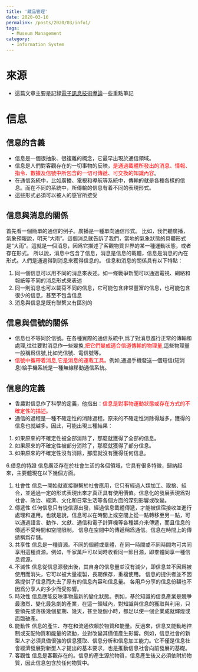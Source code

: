 ```yaml
---
title: '藏品管理'
date: 2020-03-16
permalink: /posts/2020/03/info1/
tags:
  - Museum Management
category:
  - Information System
---
```


# 來源
- 這篇文章主要是記錄[電子訊息技術導論](/images/info/info_book1.png)一些重點筆記
  
# 信息

## 信息的含義

- 信息是一個很抽象、很複雜的概念，它最早出現於通信領域。
- 信息是人們對客觀存在的一切事物的反映，<span style="color:red">是通過載體所發出的消息、情報、指令、數據及信號中所包含的一切可傳遞、可交換的知識內容</span>。
- 在通信系統中，比如廣播、電視和導航等系統中，傳輸的就是各種各樣的信息。而在不同的系統中，所傳輸的信息有着不同的表現形式。
- 這些形式必須可以被人的感官所接受

## 信息與消息的關係
首先看一個簡單的通信的例子。廣播是一種單向通信形式。
比如，我們聽廣播，氣象預報說，明天“大雨”。這個消息就告訴了我們，當地的氣象狀態的具體形式是“大雨”。這就是一個消息，因爲它描述了客觀物質世界的某一種運動狀態，或者存在形式。
所以說，消息中包含了信息，消息是信息的載體，信息是消息的內在形式。人們是通過得到消息來獲得信息的。
信息和消息的關係具有以下特點：
1. 同一個信息可以用不同的消息來表述。如一條戰爭新聞可以通過電視、網絡和報紙等不同的消息形式來表述
2. 同一則消息也可以載荷不同的信息，它可能包含非常豐富的信息，也可能包含很少的信息，甚至不包含信息
3. 消息與信息是既有聯繫又有區別的



## 信息與信號的關係
- 信息也不等同於信號。在各種實際的通信系統中,爲了對消息進行正常的傳輸和處理,往往要對消息作一些變換,<span style="color:red">把它們變成適合信道傳輸的物理量</span>,這些物理量一般稱爲信號,比如光信號、電信號等。          
- <span style="color:red">信號中攜帶着消息,它是消息的運載工具。</span>例如,通過手機發送一個短信(短消息)給手機系統是一種無線移動通信系統。


## 信息的定義

- 香農對信息作了科學的定義，他指出：<span style="color:red">信息是對事物運動狀態或存在方式的不確定性的描述。</span>
- 通信的過程是一種不確定性的消除過程。原來的不確定性消除得越多，獲得的信息也就越多。因此，可能出現三種結果：
1. 如果原來的不確定性被全部消除了，那麼就獲得了全部的信息。
2. 如果原來的不確定性被部分消除了，那麼就獲得了部分信息。
3. 如果原來的不確定性沒有消除，那麼就沒有獲得任何信息。

6.借息的特證
信息廣泛存在於社會生活的各個領域，它具有很多特徵，歸納起來，主要體現在以下幾個方面。
1. 社會性
信息一開始就直接聯繫於社會應用，它只有經過人類加工、取捨、組合，並通過一定的形式表現出來才真正具有使用價值。信息化的發展表現爲對社會、政治、經濟、文化和日常生活等各個方面的深刻影響或改變。
2. 傳遞性
任何信息只有從信源出發，經過信息載體傳遞，才能被信宿接收並進行處理和運用。也就是說，信息可以在時間上或空間上從一點轉移至另一點，可以通過語言、動作、文獻、通信和電子計算機等各種媒介來傳遞，而且信息的傳遞不受時間和空間限制。
信息在空間中的傳遞稱爲通信。信息在時間上的傳遞稱爲存儲。
3. 共享性
信息是一種資源。不同的個體或羣體，在同一時間或不同時間均可共同享用這種資源。例如，千家萬戶可以同時收看同一節目源，即羣體同享一種信息資源。
4. 不滅性
信息從信息源發出後，其自身的信息量並沒有減少，即信息並不因爲被使用而消失，它可以被大量複製，長期保存，重複使用。
信息的提供者並不因爲提供了信息而失去了原有的信息內容和信息量。
各用戶分享的信息份額也不因爲分享人的多少而受影響。
5. 時效性
信息應能反映事物最新的變化狀態。例如，基於知識的信息產業是競爭最激烈、變化最急劇的產業，在這一領域內，對知識與信息的獲取與利用，只要領先或落後幾個星期、幾天，甚至幾個小時，都足以使一個企業成就輝煌或面臨破產。
6. 能動性
信息的產生、存在和流通依賴於物質和能量。反過來，信息又能動地控制或支配物質和能量的流動，並對改變其價值產生影響。例如，信息社會的新型人才必須具備很強的信息獲取、信息分析和信息加工能力。它不僅是信息社會經濟發展對新型人才提出的基本要求，也是推動信息社會向前發展的基礎。
7.  客觀性
信息是客觀存在的。信息的產生源於物質，信息產生後又必須依附於物質，因此信息包含於任何物質中。